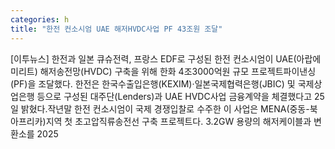 ```yaml
---
categories: h
title: "한전 컨소시엄 UAE 해저HVDC사업 PF 43조원 조달"
---
```

[이투뉴스] 한전과 일본 큐슈전력, 프랑스 EDF로 구성된 한전 컨소시엄이 UAE(아랍에미리트) 해저송전망(HVDC) 구축을 위해 한화 4조3000억원 규모 프로젝트파이낸싱(PF)을 조달했다. 한전은 한국수출입은행(KEXIM)·일본국제협력은행(JBIC) 및 국제상업은행 등으로 구성된 대주단(Lenders)과 UAE HVDC사업 금융계약을 체결했다고 25일 밝혔다.작년말 한전 컨소시엄이 국제 경쟁입찰로 수주한 이 사업은 MENA(중동-북아프리카)지역 첫 초고압직류송전선 구축 프로젝트다. 3.2GW 용량의 해저케이블과 변환소를 2025